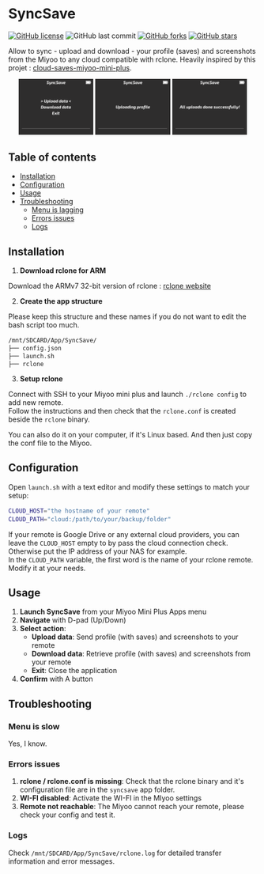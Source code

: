 # SyncSave

[![GitHub license](https://img.shields.io/github/license/ndeleforge/syncsave-miyoo?style=for-the-badge)](https://github.com/ndeleforge/binocle/blob/main/LICENCE)
![GitHub last commit](https://img.shields.io/github/last-commit/ndeleforge/syncsave-miyoo?style=for-the-badge)
[![GitHub forks](https://img.shields.io/github/forks/ndeleforge/syncsave-miyoo?style=for-the-badge)](https://github.com/ndeleforge/binocle/network)
[![GitHub stars](https://img.shields.io/github/stars/ndeleforge/syncsave-miyoo?style=for-the-badge)](https://github.com/ndeleforge/binocle/stargazers)

Allow to sync - upload and download - your profile (saves) and screenshots from the Miyoo to any cloud compatible with rclone.
Heavily inspired by this projet : [cloud-saves-miyoo-mini-plus](https://github.com/hotcereal/cloud-saves-miyoo-mini-plus).

<div align="center">

 <img src="docs/images/SyncSave_000.png" width="30%" />
 <img src="docs/images/SyncSave_001.png" width="30%" />
 <img src="docs/images/SyncSave_002.png" width="30%" />

</div>

## Table of contents

- [Installation](#installation)
- [Configuration](#configuration)
- [Usage](#usage)
- [Troubleshooting](#troubleshooting)
  - [Menu is lagging](#menu-is-lagging)
  - [Errors issues](#errors-issues)
  - [Logs](#logs)

## Installation

1. **Download rclone for ARM**

Download the ARMv7 32-bit version of rclone : [rclone website](https://downloads.rclone.org/v1.68.1/rclone-v1.68.1-linux-arm-v7.zip)

2. **Create the app structure**

Please keep this structure and these names if you do not want to edit the bash script too much.

   ```
   /mnt/SDCARD/App/SyncSave/
   ├── config.json
   ├── launch.sh
   ├── rclone
   ```

3. **Setup rclone**

Connect with SSH to your Miyoo mini plus and launch `./rclone config` to add new remote.  
Follow the instructions and then check that the `rclone.conf` is created beside the `rclone` binary.  

You can also do it on your computer, if it's Linux based.   And then just copy the conf file to the Miyoo.

## Configuration

Open `launch.sh` with a text editor and modify these settings to match your setup:

```bash
CLOUD_HOST="the hostname of your remote" 
CLOUD_PATH="cloud:/path/to/your/backup/folder"
```

If your remote is Google Drive or any external cloud providers, you can leave the `CLOUD_HOST` empty to by pass the cloud connection check. Otherwise put the IP address of your NAS for example.  
In the `CLOUD_PATH` variable, the first word is the name of your rclone remote. Modify it at your needs.

## Usage

1. **Launch SyncSave** from your Miyoo Mini Plus Apps menu
2. **Navigate** with D-pad (Up/Down)
3. **Select action**:
   - **Upload data**: Send profile (with saves) and screenshots to your remote
   - **Download data**: Retrieve profile (with saves) and screenshots from your remote
   - **Exit**: Close the application
4. **Confirm** with A button

## Troubleshooting

### Menu is slow
Yes, I know.

### Errors issues
1. **rclone / rclone.conf is missing**: Check that the rclone binary and it's configuration file are in the `syncsave` app folder.
2. **WI-FI disabled**: Activate the WI-FI in the MIyoo settings
3. **Remote not reachable**: The Miyoo cannot reach your remote, please check your config and test it.

### Logs
Check `/mnt/SDCARD/App/SyncSave/rclone.log` for detailed transfer information and error messages.
